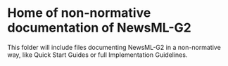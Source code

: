 # Home of non-normative documentation of NewsML-G2

This folder will include files documenting NewsML-G2 in a non-normative way, like Quick Start Guides or full Implementation Guidelines.
